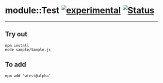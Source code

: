 
# module::Test [![experimental](https://img.shields.io/badge/stability-experimental-orange.svg)](https://github.com/emersion/stability-badges#experimental) [![Status](https://github.com/Wandalen/wTest/workflows/Test/badge.svg)](https://github.com/Wandalen/wTest/actions?query=workflow%3ATest)

___

## Try out
```
npm install
node sample/Sample.js
```

## To add
```
npm add 'wtest@alpha'
```

